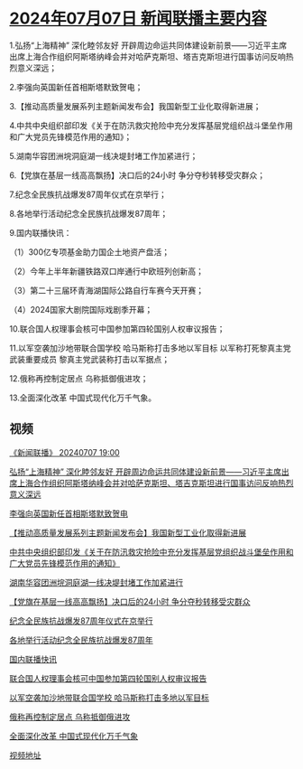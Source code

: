 # [2024年07月07日 新闻联播主要内容](https://tv.cctv.com/lm/xwlb/day/20240707.shtml)

1.弘扬“上海精神” 深化睦邻友好 开辟周边命运共同体建设新前景——习近平主席出席上海合作组织阿斯塔纳峰会并对哈萨克斯坦、塔吉克斯坦进行国事访问反响热烈意义深远；

2.李强向英国新任首相斯塔默致贺电；

3.【推动高质量发展系列主题新闻发布会】我国新型工业化取得新进展；

4.中共中央组织部印发《关于在防汛救灾抢险中充分发挥基层党组织战斗堡垒作用和广大党员先锋模范作用的通知》；

5.湖南华容团洲垸洞庭湖一线决堤封堵工作加紧进行；

6.【党旗在基层一线高高飘扬】决口后的24小时 争分夺秒转移受灾群众；

7.纪念全民族抗战爆发87周年仪式在京举行；

8.各地举行活动纪念全民族抗战爆发87周年；

9.国内联播快讯：

（1）300亿专项基金助力国企土地资产盘活；

（2）今年上半年新疆铁路双口岸通行中欧班列创新高；

（3）第二十三届环青海湖国际公路自行车赛今天开赛；

（4）2024国家大剧院国际戏剧季开幕；

10.联合国人权理事会核可中国参加第四轮国别人权审议报告；

11.以军空袭加沙地带联合国学校 哈马斯称打击多地以军目标 以军称打死黎真主党武装重要成员 黎真主党武装称打击以军据点；

12.俄称再控制定居点 乌称抵御俄进攻；

13.全面深化改革 中国式现代化万千气象。

## 视频

[《新闻联播》 20240707 19:00](https://tv.cctv.com/2024/07/07/VIDE9htweNCEBnMr9ygLI4t4240707.shtml)

[弘扬“上海精神” 深化睦邻友好 开辟周边命运共同体建设新前景——习近平主席出席上海合作组织阿斯塔纳峰会并对哈萨克斯坦、塔吉克斯坦进行国事访问反响热烈意义深远](https://tv.cctv.com/2024/07/07/VIDEdV5R9QA9rJ7xYWewwmpJ240707.shtml)

[李强向英国新任首相斯塔默致贺电](https://tv.cctv.com/2024/07/07/VIDEUQ94bI3Ts02tV2Fxru9X240707.shtml)

[【推动高质量发展系列主题新闻发布会】我国新型工业化取得新进展](https://tv.cctv.com/2024/07/07/VIDEhg9ddIoOWJ2wCJffI1ww240707.shtml)

[中共中央组织部印发《关于在防汛救灾抢险中充分发挥基层党组织战斗堡垒作用和广大党员先锋模范作用的通知》](https://tv.cctv.com/2024/07/07/VIDEQgTeuKgpY3I5wkypFjje240707.shtml)

[湖南华容团洲垸洞庭湖一线决堤封堵工作加紧进行](https://tv.cctv.com/2024/07/07/VIDEjCCEUEZoY0vYzhzYjRqS240707.shtml)

[【党旗在基层一线高高飘扬】决口后的24小时 争分夺秒转移受灾群众](https://tv.cctv.com/2024/07/07/VIDEfck5czdjEJpDWIRN7Cap240707.shtml)

[纪念全民族抗战爆发87周年仪式在京举行](https://tv.cctv.com/2024/07/07/VIDENHqDoUMwvPXLNQkSHVw9240707.shtml)

[各地举行活动纪念全民族抗战爆发87周年](https://tv.cctv.com/2024/07/07/VIDEZ1oOAqQrSbwNQaZdjrEs240707.shtml)

[国内联播快讯](https://tv.cctv.com/2024/07/07/VIDECz7jAP4i3hFRGxhrl6gw240707.shtml)

[联合国人权理事会核可中国参加第四轮国别人权审议报告](https://tv.cctv.com/2024/07/07/VIDE1gGl6JQvg8m8NLeG7gev240707.shtml)

[以军空袭加沙地带联合国学校 哈马斯称打击多地以军目标](https://tv.cctv.com/2024/07/07/VIDEOMR9EEvnqaLLrWATKgHi240707.shtml)

[俄称再控制定居点 乌称抵御俄进攻](https://tv.cctv.com/2024/07/07/VIDEpl0mQ7giDIXelR4LoA1u240707.shtml)

[全面深化改革 中国式现代化万千气象](https://tv.cctv.com/2024/07/07/VIDErjTr9BCErUO3pnLSHVET240707.shtml)

[视频地址](https://tv.cctv.com/lm/xwlb/day/20240707.shtml) 

